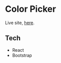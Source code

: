 # Color Picker

Live site, [here](https://zdavidson.github.io/react-color-picker/).

## Tech
- React
- Bootstrap

